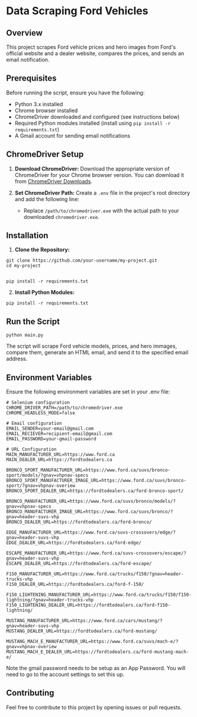 # Data Scraping Ford Vehicles

## Overview

This project scrapes Ford vehicle prices and hero images from Ford's official website and a dealer website, compares the prices, and sends an email notification.

## Prerequisites

Before running the script, ensure you have the following:

- Python 3.x installed
- Chrome browser installed
- ChromeDriver downloaded and configured (see instructions below)
- Required Python modules installed (install using `pip install -r requirements.txt`)
- A Gmail account for sending email notifications

## ChromeDriver Setup

1. **Download ChromeDriver:**
   Download the appropriate version of ChromeDriver for your Chrome browser version. You can download it from [ChromeDriver Downloads](https://sites.google.com/chromium.org/driver/).

2. **Set ChromeDriver Path:**
   Create a `.env` file in the project's root directory and add the following line:
   - Replace `/path/to/chromedriver.exe` with the actual path to your downloaded `chromedriver.exe`.

## Installation

1. **Clone the Repository:**

```
git clone https://github.com/your-username/my-project.git
cd my-project


pip install -r requirements.txt
```

2. **Install Python Modules:**

```
pip install -r requirements.txt
```

## Run the Script

```
python main.py
```

The script will scrape Ford vehicle models, prices, and hero immages, compare them, generate an HTML email, and send it to the specified email address.

## Environment Variables

Ensure the following environment variables are set in your .env file:

```
# Selenium configuration
CHROME_DRIVER_PATH=/path/to/chromedriver.exe
CHROME_HEADLESS_MODE=false

# Email configuration
EMAIL_SENDER=your-email@gmail.com
EMAIL_RECIEVER=recipient-email@gmail.com
EMAIL_PASSWORD=your-gmail-password

# URL Configuration
MAIN_MANUFACTURER_URL=https://www.ford.ca
MAIN_DEALER_URL=https://fordtodealers.ca

BRONCO_SPORT_MANUFACTURER_URL=https://www.ford.ca/suvs/bronco-sport/models/?gnav=vhpnav-specs
BRONCO_SPORT_MANUFACTURER_IMAGE_URL=https://www.ford.ca/suvs/bronco-sport/?gnav=vhpnav-overiew
BRONCO_SPORT_DEALER_URL=https://fordtodealers.ca/ford-bronco-sport/

BRONCO_MANUFACTURER_URL=https://www.ford.ca/suvs/bronco/models/?gnav=vhpnav-specs
BRONCO_MANUFACTURER_IMAGE_URL=https://www.ford.ca/suvs/bronco/?gnav=header-suvs-vhp
BRONCO_DEALER_URL=https://fordtodealers.ca/ford-bronco/

EDGE_MANUFACTURER_URL=https://www.ford.ca/suvs-crossovers/edge/?gnav=header-suvs-vhp
EDGE_DEALER_URL=https://fordtodealers.ca/ford-edge/

ESCAPE_MANUFACTURER_URL=https://www.ford.ca/suvs-crossovers/escape/?gnav=header-suvs-vhp
ESCAPE_DEALER_URL=https://fordtodealers.ca/ford-escape/

F150_MANUFACTURER_URL=https://www.ford.ca/trucks/f150/?gnav=header-trucks-vhp
F150_DEALER_URL=https://fordtodealers.ca/ford-f-150/

F150_LIGHTENING_MANUFACTURER_URL=https://www.ford.ca/trucks/f150/f150-lightning/?gnav=header-trucks-vhp
F150_LIGHTENING_DEALER_URL=https://fordtodealers.ca/ford-f150-lightning/

MUSTANG_MANUFACTURER_URL=https://www.ford.ca/cars/mustang/?gnav=header-suvs-vhp
MUSTANG_DEALER_URL=https://fordtodealers.ca/ford-mustang/

MUSTANG_MACH_E_MANUFACTURER_URL=https://www.ford.ca/suvs/mach-e/?gnav=vhpnav-overiew
MUSTANG_MACH_E_DEALER_URL=https://fordtodealers.ca/ford-mustang-mach-e/
```

Note the gmail password needs to be setup as an App Password. You will need to go to the account settings to set this up.

## Contributing

Feel free to contribute to this project by opening issues or pull requests.
